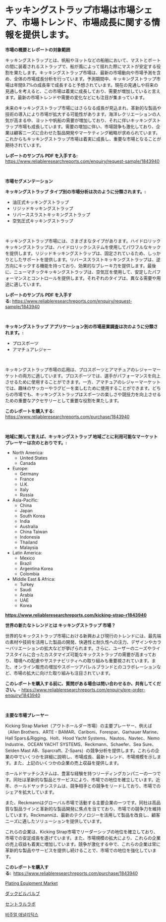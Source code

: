 <p><h1>キッキングストラップ市場は市場シェア、市場トレンド、市場成長に関する情報を提供します。</h1></p><p><strong>市場の概要とレポートの対象範囲</strong></p>
<p><p>キッキングストラップとは、帆船やヨットなどの船舶において、マストとボートの間に装着されるストラップで、船が風によって揺れた際にマストが安定する役割を果たします。キッキングストラップ市場は、最新の市場動向や市場予測を含め、全体の市場成長分析を行っています。予測期間中、キッキングストラップ市場は年間9.7%の成長率で成長すると予想されています。現在の見通しや将来の見通しを考えると、この市場は着実に成長しており、需要が増加していると言えます。最新の市場トレンドや需要の変化などにも注目が集まっています。</p><p>未来のキッキングストラップ市場にはさらなる成長が見込まれ、革新的な製品や技術の導入により市場が拡大する可能性があります。海洋レクリエーションの人気が高まる中、ヨットや帆船の需要が増加しており、それに伴いキッキングストラップ市場も成長しています。需要の増加に伴い、市場競争も激化しており、企業は顧客ニーズに合わせた製品開発やマーケティング戦略が求められています。これからもキッキングストラップ市場は着実に成長し、重要な市場となることが期待されています。</p></p>
<p><strong>レポートのサンプル PDF を入手する:</strong> <a href="https://www.reliableresearchreports.com/enquiry/request-sample/1843940">https://www.reliableresearchreports.com/enquiry/request-sample/1843940</a></p>
<p>&nbsp;</p>
<p><strong>市場セグメンテーション</strong></p>
<p><strong>キッキングストラップ タイプ別の市場分析は次のように分類されます。:</strong></p>
<p><ul><li>油圧式キッキングストラップ</li><li>リジッドキッキングストラップ</li><li>リバーススラストキッキングストラップ</li><li>空気圧式キッキングストラップ</li></ul></p>
<p>&nbsp;</p>
<p><p>キッキングストラップ市場には、さまざまなタイプがあります。ハイドロリックキッキングストラップは、ハイドロリックシステムを使用してパワフルなキックを提供します。リジッドキッキングストラップは、固定されているため、しっかりとしたサポートを提供します。リバーススラストキッキングストラップは、逆方向にキックする機能を持っており、効果的なブレーキ力を提供します。最後に、ニューマチックキッキングストラップは、空気圧を使用して、安定したパフォーマンスとコントロールを提供します。それぞれのタイプは、異なる需要や用途に適しています。</p></p>
<p><strong>レポートのサンプル PDF を入手する:</strong>&nbsp;<a href="https://www.reliableresearchreports.com/enquiry/request-sample/1843940">https://www.reliableresearchreports.com/enquiry/request-sample/1843940</a></p>
<p>&nbsp;</p>
<p><strong> キッキングストラップ アプリケーション別の市場産業調査は次のように分類されます。:</strong></p>
<p><ul><li>プロスポーツ</li><li>アマチュアレジャー</li></ul></p>
<p>&nbsp;</p>
<p><p>キッキングストラップ市場の応用は、プロスポーツとアマチュアのレジャーマーケットの両方に適しています。プロスポーツでは、選手がパフォーマンスを向上させるために使用することができます。一方、アマチュアのレジャーマーケットでは、趣味のサッカーやラグビーを楽しむために使用することができます。どちらの市場でも、キッキングストラップはスポーツの楽しさや競技力を向上させるための重要なアクセサリーとして重要な役割を果たします。</p></p>
<p><strong>このレポートを購入する:</strong>&nbsp; <a href="https://www.reliableresearchreports.com/purchase/1843940">https://www.reliableresearchreports.com/purchase/1843940</a></p>
<p>&nbsp;</p>
<p><strong>地域に関して言えば、キッキングストラップ 地域ごとに利用可能なマーケットプレーヤーは次のとおりです。:</strong></p>
<p><ul>
    <li>
        North America:
        <ul>
            <li>United States</li>
            <li>Canada</li>
        </ul>
    </li>
    <li>
        Europe:
        <ul>
            <li>Germany</li>
            <li>France</li>
            <li>U.K.</li>
            <li>Italy</li>
            <li>Russia</li>
        </ul>
    </li>
    <li>
        Asia-Pacific:
        <ul>
            <li>China</li>
            <li>Japan</li>
            <li>South Korea</li>
            <li>India</li>
            <li>Australia</li>
            <li>China Taiwan</li>
            <li>Indonesia</li>
            <li>Thailand</li>
            <li>Malaysia</li>
        </ul>
    </li>
    <li>
        Latin America:
        <ul>
            <li>Mexico</li>
            <li>Brazil</li>
            <li>Argentina Korea</li>
            <li>Colombia</li>
        </ul>
    </li>
    <li>
        Middle East & Africa:
        <ul>
            <li>Turkey</li>
            <li>Saudi</li>
            <li>Arabia</li>
            <li>UAE</li>
            <li>Korea</li>
        </ul>
    </li>
    </ul></p>
<p><strong><a href="https://www.reliableresearchreports.com/kicking-strap-r1843940">https://www.reliableresearchreports.com/kicking-strap-r1843940</a></strong>&nbsp;</p>
<p><strong>世界の新たなトレンドとは キッキングストラップ 市場？</strong></p>
<p><p>世界的なキックストラップ市場における新興および現行のトレンドには、最先端の素材や技術を活用した製品の開発、快適性と耐久性への注力、デザインやカラーバリエーションの拡大などが挙げられます。さらに、ユーザーのニーズやライフスタイルに合ったカスタマイズ可能なキックストラップの需要が高まっており、環境への配慮やサステナビリティへの取り組みも重要視されています。また、オンライン販売の増加やスポーツアパレルブランドとのコラボレーションなど、市場の拡大に向けた取り組みも注目されています。</p></p>
<p><strong>このレポートを購入する前に、質問がある場合は問い合わせるか、共有してください。</strong>- <a href="https://www.reliableresearchreports.com/enquiry/pre-order-enquiry/1843940">https://www.reliableresearchreports.com/enquiry/pre-order-enquiry/1843940</a></p>
<p>&nbsp;</p>
<p><strong>主要な市場プレーヤー</strong></p>
<p><p>Kicking Strap Market（アウトホールダー市場）の主要プレーヤー、例えば（Allen Brothers、ARTE - BAMAR、Cariboni、Forespar、Garhauer Marine、Hall Spars＆Rigging、Holt、Hood Yacht Systems、Nautos、Navtec、Nemo Industrie、OCEAN YACHT SYSTEMS、Reckmann、Schaefer、Sea Sure、Selden Mast AB、Sparcraft、Z-Spars）の競争分析を提供します。これらの企業の中でいくつかを詳細に説明し、市場成長、最新トレンド、市場規模を示します。また、上記のいくつかの企業の売上収益を提供します。</p><p>ホールドヤッチシステムは、豊富な経験を持つリーディングカンパニーの一つです。同社は革新的な製品とサービスにより、市場での地位を確立しています。近年、ホールドヤッチシステムは、競争相手との競争をリードしており、市場でのシェアを拡大しています。</p><p>また、Reckmannはグローバル市場で活動する主要企業の一つです。同社は高品質な製品ラインと革新的な製品開発に焦点を当てており、市場での競争力を維持しています。Reckmannは、最新のテクノロジーを活用して製品を改良し、顧客ニーズに適したソリューションを提供しています。</p><p>これらの企業は、Kicking Strap市場でリーダーシップの地位を確立しており、市場での安定成長を遂げています。また、市場規模の拡大により、これらの企業の売上収益も着実に増加しています。競争が激化する中で、これらの企業は常に革新的な製品やサービスを提供し続けることで、市場での地位を強化しています。</p></p>
<p><strong>このレポートを購入する:</strong>&nbsp;&nbsp;<a href="https://www.reliableresearchreports.com/purchase/1843940">https://www.reliableresearchreports.com/purchase/1843940</a></p>
<p><p><a href="https://github.com/kathiaseamanalvaradovlprc2h/Market-Research-Report-List-2/blob/main/plating-equipment-market.md">Plating Equipment Market</a></p><p><a href="https://medium.com/@spencerremin6/%E3%83%80%E3%83%83%E3%82%AF%E3%83%93%E3%83%AB%E3%83%90%E3%83%AB%E3%83%96%E5%B8%82%E5%A0%B4%E3%81%AF-%E5%B8%82%E5%A0%B4%E3%82%B7%E3%82%A7%E3%82%A2-%E3%82%B5%E3%82%A4%E3%82%BA-%E3%81%8A%E3%82%88%E3%81%B32031%E5%B9%B4%E3%81%BE%E3%81%A7%E3%81%AE%E4%BA%88%E6%B8%AC%E3%82%92%E9%87%8D%E7%82%B9%E3%81%AB%E3%81%97%E3%81%A6%E3%81%84%E3%81%BE%E3%81%99-151070f05a85">ダックビルバルブ</a></p><p><a href="https://medium.com/@bulahhamill28/%E3%82%BB%E3%83%B3%E3%83%88%E3%83%A9%E3%83%AB%E3%83%A9%E3%83%9C%E3%81%AE%E5%B8%82%E5%A0%B4%E8%A6%8F%E6%A8%A1-%E5%B8%82%E5%A0%B4%E5%B1%95%E6%9C%9B%E3%81%A8%E5%B8%82%E5%A0%B4%E4%BA%88%E6%B8%AC-2024%E5%B9%B4%E3%81%8B%E3%82%892031%E5%B9%B4-ff858b2b299f">セントラルラボ</a></p><p><a href="https://github.com/royErdmtyan906778/Market-Research-Report-List-1/blob/main/337112420762.md">비주얼 애널리틱스</a></p></p>